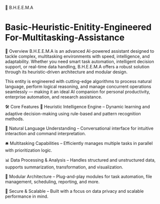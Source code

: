 🧠 B.H.E.E.M.A
# Basic-Heuristic-Enitity-Engineered For-Multitasking-Assistance
📌 Overview
B.H.E.E.M.A is an advanced AI-powered assistant designed to tackle complex, multitasking environments with speed, intelligence, and adaptability. Whether you need smart task automation, intelligent decision support, or real-time data handling, B.H.E.E.M.A offers a robust solution through its heuristic-driven architecture and modular design.

This entity is engineered with cutting-edge algorithms to process natural language, perform logical reasoning, and manage concurrent operations seamlessly — making it an ideal AI companion for personal productivity, enterprise automation, and research assistance.

🛠️ Core Features
🧠 Heuristic Intelligence Engine – Dynamic learning and adaptive decision-making using rule-based and pattern recognition methods.

💬 Natural Language Understanding – Conversational interface for intuitive interaction and command interpretation.

🛎️ Multitasking Capabilities – Efficiently manages multiple tasks in parallel with prioritization logic.

📊 Data Processing & Analysis – Handles structured and unstructured data, supports summarization, transformation, and visualization.

🧩 Modular Architecture – Plug-and-play modules for task automation, file management, scheduling, reporting, and more.

🔐 Secure & Scalable – Built with a focus on data privacy and scalable performance in mind.
